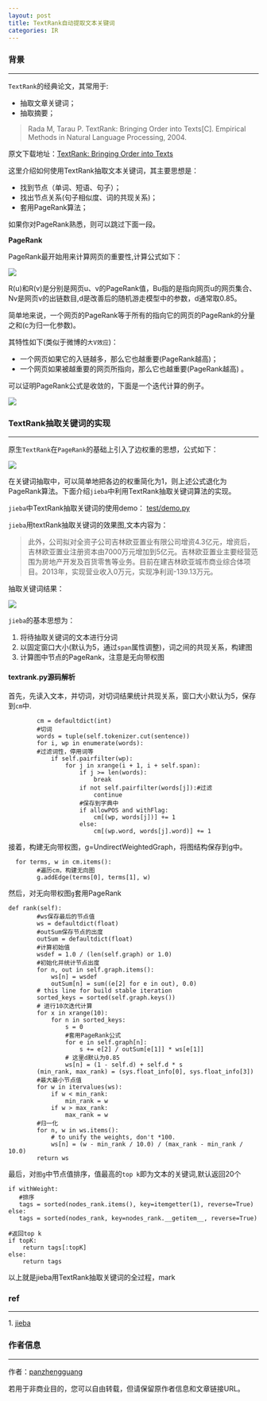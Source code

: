 ```yaml
---
layout: post
title: TextRank自动提取文本关键词
categories: IR
---
```


### 背景

--------

`TextRank`的经典论文，其常用于:

* 抽取文章关键词；
* 抽取摘要；

> Rada M, Tarau P. TextRank: Bringing Order into Texts[C]. Empirical Methods in Natural Language Processing, 2004.

原文下载地址：[TextRank: Bringing Order into Texts](http://web.eecs.umich.edu/~mihalcea/papers/mihalcea.emnlp04.pdf)

这里介绍如何使用TextRank抽取文本关键词，其主要思想是：

* 找到节点（单词、短语、句子）；
* 找出节点关系(句子相似度、词的共现关系)；
* 套用PageRank算法；

如果你对PageRank熟悉，则可以跳过下面一段。

**PageRank**

PageRank最开始用来计算网页的重要性,计算公式如下：

[![](http://7xsvsk.com1.z0.glb.clouddn.com/pagerank_1.png)](http://7xsvsk.com1.z0.glb.clouddn.com/pagerank_1.png)

R(u)和R(v)是分别是网页u、v的PageRank值，Bu指的是指向网页u的网页集合、Nv是网页v的出链数目,d是改善后的随机游走模型中的参数，d通常取0.85。

简单地来说，一个网页的PageRank等于所有的指向它的网页的PageRank的分量之和(c为归一化参数)。

其特性如下(类似于微博的`大V效应`)：

* 一个网页如果它的入链越多，那么它也越重要(PageRank越高)；
* 一个网页如果被越重要的网页所指向，那么它也越重要(PageRank越高) 。

可以证明PageRank公式是收敛的，下面是一个迭代计算的例子。

[![](http://7xsvsk.com1.z0.glb.clouddn.com/pagerank_2.png)](http://7xsvsk.com1.z0.glb.clouddn.com/pagerank_2.png)

### TextRank抽取关键词的实现

-------------------------

原生`TextRank`在`PageRank`的基础上引入了边权重的思想，公式如下：

[![](http://7xsvsk.com1.z0.glb.clouddn.com/textrank_1.png)](http://7xsvsk.com1.z0.glb.clouddn.com/textrank_1.png)

在关键词抽取中，可以简单地把各边的权重简化为1，则上述公式退化为PageRank算法。下面介绍`jieba`中利用TextRank抽取关键词算法的实现。

`jieba`中TextRank抽取关键词的使用demo： [test/demo.py](https://github.com/fxsjy/jieba/blob/master/test/demo.py)

`jieba`用textRank抽取关键词的效果图,文本内容为：

>此外，公司拟对全资子公司吉林欧亚置业有限公司增资4.3亿元，增资后，吉林欧亚置业注册资本由7000万元增加到5亿元。吉林欧亚置业主要经营范围为房地产开发及百货零售等业务。目前在建吉林欧亚城市商业综合体项目。2013年，实现营业收入0万元，实现净利润-139.13万元。

抽取关键词结果：

[![](http://7xsvsk.com1.z0.glb.clouddn.com/textrank_2.png)](http://7xsvsk.com1.z0.glb.clouddn.com/textrank_2.png)

`jieba`的基本思想为：

1.  将待抽取关键词的文本进行分词
2.  以固定窗口大小(默认为5，通过`span`属性调整)，词之间的共现关系，构建图
3.  计算图中节点的PageRank，注意是无向带权图

#### textrank.py源码解析

首先，先读入文本，并切词，对切词结果统计共现关系，窗口大小默认为5，保存到`cm`中.  

```
        cm = defaultdict(int)
        #切词
        words = tuple(self.tokenizer.cut(sentence))
        for i, wp in enumerate(words):
        #过滤词性，停用词等
            if self.pairfilter(wp):
                for j in xrange(i + 1, i + self.span):
                    if j >= len(words):
                        break
                    if not self.pairfilter(words[j]):#过滤
                        continue
                    #保存到字典中
                    if allowPOS and withFlag:
                        cm[(wp, words[j])] += 1
                    else:
                        cm[(wp.word, words[j].word)] += 1
```

接着，构建无向带权图，g=UndirectWeightedGraph，将图结构保存到g中。  

```
  for terms, w in cm.items():
        #遍历cm，构建无向图
        g.addEdge(terms[0], terms[1], w)
```

然后，对无向带权图`g`套用PageRank  

```
def rank(self):
        #ws保存最后的节点值
        ws = defaultdict(float)
        #outSum保存节点的出度
        outSum = defaultdict(float)
        #计算初始值
        wsdef = 1.0 / (len(self.graph) or 1.0)
        #初始化并统计节点出度
        for n, out in self.graph.items():
            ws[n] = wsdef
            outSum[n] = sum((e[2] for e in out), 0.0)
        # this line for build stable iteration
        sorted_keys = sorted(self.graph.keys())
        # 进行10次迭代计算
        for x in xrange(10):
            for n in sorted_keys:
                s = 0
                #套用PageRank公式
                for e in self.graph[n]:
                    s += e[2] / outSum[e[1]] * ws[e[1]]
                # 这里d默认为0.85
                ws[n] = (1 - self.d) + self.d * s
        (min_rank, max_rank) = (sys.float_info[0], sys.float_info[3])
        #最大最小节点值
        for w in itervalues(ws):
            if w < min_rank:
                min_rank = w
            if w > max_rank:
                max_rank = w
        #归一化
        for n, w in ws.items():
            # to unify the weights, don't *100.
            ws[n] = (w - min_rank / 10.0) / (max_rank - min_rank / 10.0)
        return ws
```

最后，对`图g`中节点值排序，值最高的`top k`即为文本的关键词,默认返回20个  

```
if withWeight:
   #排序
   tags = sorted(nodes_rank.items(), key=itemgetter(1), reverse=True)
else:
   tags = sorted(nodes_rank, key=nodes_rank.__getitem__, reverse=True)

#返回top k
if topK:
    return tags[:topK]
else:
    return tags
```

以上就是jieba用TextRank抽取关键词的全过程，mark

### ref
---------

1. [jieba](https://github.com/fxsjy/jieba "jieba")

### 作者信息
------------

作者：[panzhengguang](https://github.com/panzhengguang)

若用于非商业目的，您可以自由转载，但请保留原作者信息和文章链接URL。